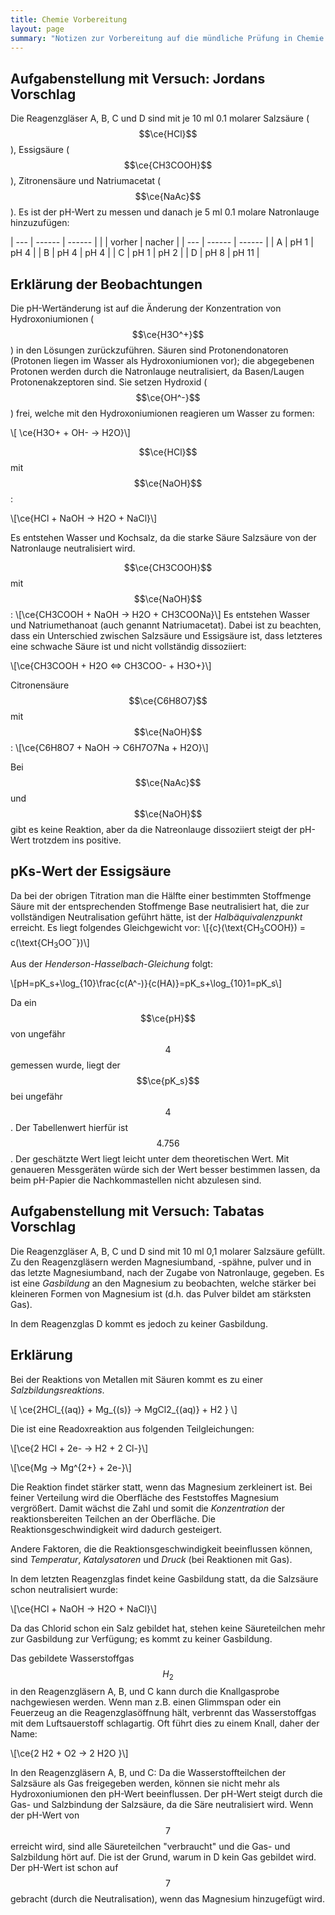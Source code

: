```yaml
---
title: Chemie Vorbereitung
layout: page
summary: "Notizen zur Vorbereitung auf die mündliche Prüfung in Chemie (Abitur 2019)"
---
```


## Aufgabenstellung mit Versuch: Jordans Vorschlag

Die Reagenzgläser A, B, C und D sind mit je 10 ml 0.1 molarer Salzsäure ($$\ce{HCl}$$), Essigsäure ($$\ce{CH3COOH}$$), Zitronensäure und Natriumacetat ($$\ce{NaAc}$$).
Es ist der pH-Wert zu messen und danach je 5 ml 0.1 molare Natronlauge hinzuzufügen:


| --- | ------ | ------ |
|     | vorher | nacher |
| --- | ------ | ------ |
| A   | pH 1   | pH 4   |
| B   | pH 4   | pH 4   |
| C   | pH 1   | pH 2   |
| D   | pH 8   | pH 11  |


## Erklärung der Beobachtungen

Die pH-Wertänderung ist auf die Änderung der Konzentration von Hydroxoniumionen ($$\ce{H3O^+}$$) in den Lösungen zurückzuführen. Säuren sind Protonendonatoren (Protonen liegen im Wasser als Hydroxoniumionen vor); die abgegebenen Protonen werden durch die Natronlauge neutralisiert, da Basen/Laugen Protonenakzeptoren sind. Sie setzen Hydroxid ($$\ce{OH^-}$$) frei, welche mit den Hydroxoniumionen reagieren um Wasser zu formen:

\\[ \ce{H3O+  + OH- -> H2O}\\]

$$\ce{HCl}$$ mit $$\ce{NaOH}$$:

\\[\ce{HCl + NaOH -> H2O + NaCl}\\]

Es entstehen Wasser und Kochsalz, da die starke Säure Salzsäure von der Natronlauge neutralisiert wird.

$$\ce{CH3COOH}$$ mit $$\ce{NaOH}$$:
\\[\ce{CH3COOH + NaOH -> H2O + CH3COONa}\\]
Es entstehen Wasser und Natriumethanoat (auch genannt Natriumacetat).
Dabei ist zu beachten, dass ein Unterschied zwischen Salzsäure und Essigsäure ist, dass letzteres eine schwache Säure ist und nicht vollständig dissoziiert:

\\[\ce{CH3COOH + H2O <=> CH3COO- + H3O+}\\]

Citronensäure $$\ce{C6H8O7}$$ mit $$\ce{NaOH}$$:
\\[\ce{C6H8O7 + NaOH -> C6H7O7Na + H2O}\\]

Bei $$\ce{NaAc}$$ und $$\ce{NaOH}$$ gibt es keine Reaktion, aber da die Natreonlauge dissoziiert steigt der pH-Wert trotzdem ins positive.

## pKs-Wert der Essigsäure

Da bei der obrigen Titration man die Hälfte einer bestimmten Stoffmenge Säure mit der entsprechenden Stoffmenge Base neutralisiert hat, die zur vollständigen Neutralisation geführt hätte, ist der *Halbäquivalenzpunkt* erreicht. Es liegt folgendes Gleichgewicht vor: \\[{c}(\text{CH$_3$COOH}) = c(\text{CH$_3$OO$^-$})\\]

Aus der *Henderson-Hasselbach-Gleichung* folgt:

\\[pH=pK_s+\\log_{10}\\frac{c(A^-)}{c(HA)}=pK_s+\\log_{10}1=pK_s\\]

Da ein $$\ce{pH}$$ von ungefähr $$4$$ gemessen wurde, liegt der $$\ce{pK_s}$$ bei ungefähr $$4$$. Der Tabellenwert hierfür ist $$4.756$$. Der geschätzte Wert liegt leicht unter dem theoretischen Wert. Mit genaueren Messgeräten würde sich der Wert besser bestimmen lassen, da beim pH-Papier die Nachkommastellen nicht abzulesen sind.

## Aufgabenstellung mit Versuch: Tabatas Vorschlag

Die Reagenzgläser A, B, C und D sind mit 10 ml 0,1 molarer Salzsäure gefüllt. Zu den Reagenzgläsern werden Magnesiumband, -spähne, pulver und in das letzte Magnesiumband, nach der Zugabe von Natronlauge, gegeben. Es ist eine *Gasbildung* an den Magnesium zu beobachten, welche stärker bei kleineren Formen von Magnesium ist (d.h. das Pulver bildet am stärksten Gas).

In dem Reagenzglas D kommt es jedoch zu keiner Gasbildung.

## Erklärung

Bei der Reaktions von Metallen mit Säuren kommt es zu einer *Salzbildungsreaktions*.

\\[ \ce{2HCl_{(aq)} + Mg_{(s)} -> MgCl2_{(aq)} + H2 } \\]

Die ist eine Readoxreaktion aus folgenden Teilgleichungen:

\\[\ce{2 HCl + 2e- -> H2 + 2 Cl-}\\]

\\[\ce{Mg -> Mg^{2+} + 2e-}\\]

Die Reaktion findet stärker statt, wenn das Magnesium zerkleinert ist. Bei feiner Verteilung wird die Oberfläche des Feststoffes Magnesium vergrößert. Damit wächst die Zahl und somit die *Konzentration* der reaktionsbereiten Teilchen an der Oberfläche. Die Reaktionsgeschwindigkeit wird dadurch gesteigert.

Andere Faktoren, die die Reaktionsgeschwindigkeit beeinflussen können, sind *Temperatur*, *Katalysatoren* und *Druck* (bei Reaktionen mit Gas).

In dem letzten Reagenzglas findet keine Gasbildung statt, da die Salzsäure schon neutralisiert wurde:

\\[\\ce{HCl + NaOH -> H2O + NaCl}\\]

Da das Chlorid schon ein Salz gebildet hat, stehen keine Säureteilchen mehr zur Gasbildung zur Verfügung; es kommt zu keiner Gasbildung.

Das gebildete Wasserstoffgas $${H_2}$$ in den Reagenzgläsern A, B, und C kann durch die Knallgasprobe nachgewiesen werden. Wenn man z.B. einen Glimmspan oder ein Feuerzeug an die Reagenzglasöffnung hält, verbrennt das Wasserstoffgas mit dem Luftsauerstoff schlagartig. Oft führt dies zu einem Knall, daher der Name:

\\[\ce{2 H2 + O2 -> 2 H2O }\\]

In den Reagenzgläsern A, B, und C: Da die Wasserstoffteilchen der Salzsäure als Gas freigegeben werden, können sie nicht mehr als Hydroxoniumionen den pH-Wert beeinflussen. Der pH-Wert steigt durch die Gas- und Salzbindung der Salzsäure, da die Säre neutralisiert wird. Wenn der pH-Wert von $$7$$ erreicht wird, sind alle Säureteilchen "verbraucht" und die Gas- und Salzbildung hört auf. Die ist der Grund, warum in D kein Gas gebildet wird. Der pH-Wert ist schon auf $$7$$ gebracht (durch die Neutralisation), wenn das Magnesium hinzugefügt wird.